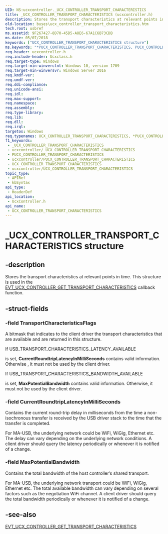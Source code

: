 ```yaml
---
UID: NS:ucxcontroller._UCX_CONTROLLER_TRANSPORT_CHARACTERISTICS
title: _UCX_CONTROLLER_TRANSPORT_CHARACTERISTICS (ucxcontroller.h)
description: Stores the transport characteristics at relevant points in time. This structure is used in the EVT_UCX_CONTROLLER_GET_TRANSPORT_CHARACTERISTICS callback function.
old-location: buses\ucx_controller_transport_characteristics.htm
tech.root: usbref
ms.assetid: 9F267427-8D70-45D5-A8E6-67A1C6B73CDB
ms.date: 05/07/2018
keywords: ["UCX_CONTROLLER_TRANSPORT_CHARACTERISTICS structure"]
ms.keywords: "*PUCX_CONTROLLER_TRANSPORT_CHARACTERISTICS, PUCX_CONTROLLER_TRANSPORT_CHARACTERISTICS, PUCX_CONTROLLER_TRANSPORT_CHARACTERISTICS structure pointer [Buses], UCX_CONTROLLER_TRANSPORT_CHARACTERISTICS, UCX_CONTROLLER_TRANSPORT_CHARACTERISTICS structure [Buses], _UCX_CONTROLLER_TRANSPORT_CHARACTERISTICS, buses.ucx_controller_transport_characteristics, ucxcontroller/PUCX_CONTROLLER_TRANSPORT_CHARACTERISTICS, ucxcontroller/UCX_CONTROLLER_TRANSPORT_CHARACTERISTICS"
req.header: ucxcontroller.h
req.include-header: Ucxclass.h
req.target-type: Windows
req.target-min-winverclnt: Windows 10, version 1709
req.target-min-winversvr: Windows Server 2016
req.kmdf-ver: 
req.umdf-ver: 
req.ddi-compliance: 
req.unicode-ansi: 
req.idl: 
req.max-support: 
req.namespace: 
req.assembly: 
req.type-library: 
req.lib: 
req.dll: 
req.irql: 
targetos: Windows
req.typenames: UCX_CONTROLLER_TRANSPORT_CHARACTERISTICS, *PUCX_CONTROLLER_TRANSPORT_CHARACTERISTICS
f1_keywords:
 - _UCX_CONTROLLER_TRANSPORT_CHARACTERISTICS
 - ucxcontroller/_UCX_CONTROLLER_TRANSPORT_CHARACTERISTICS
 - PUCX_CONTROLLER_TRANSPORT_CHARACTERISTICS
 - ucxcontroller/PUCX_CONTROLLER_TRANSPORT_CHARACTERISTICS
 - UCX_CONTROLLER_TRANSPORT_CHARACTERISTICS
 - ucxcontroller/UCX_CONTROLLER_TRANSPORT_CHARACTERISTICS
topic_type:
 - APIRef
 - kbSyntax
api_type:
 - HeaderDef
api_location:
 - UcxController.h
api_name:
 - UCX_CONTROLLER_TRANSPORT_CHARACTERISTICS
---
```


# _UCX_CONTROLLER_TRANSPORT_CHARACTERISTICS structure


## -description

Stores the transport characteristics at relevant points in time. This structure is used in the   <a href="https://docs.microsoft.com/windows-hardware/drivers/ddi/ucxcontroller/nc-ucxcontroller-evt_ucx_controller_get_transport_characteristics">EVT_UCX_CONTROLLER_GET_TRANSPORT_CHARACTERISTICS</a> callback function.

## -struct-fields

### -field TransportCharacteristicsFlags

A bitmask that indicates to the client driver the transport characteristics that are available and are returned in this structure. 




If USB_TRANSPORT_CHARACTERISTICS_LATENCY_AVAILABLE 

is set, <b>CurrentRoundtripLatencyInMilliSeconds</b> contains valid information. Otherwise , it must not be used by the client driver. 




If USB_TRANSPORT_CHARACTERISTICS_BANDWIDTH_AVAILABLE 

is set, <b>MaxPotentialBandwidth</b> contains valid information. Otherwise, it must not be used by the client driver.

### -field CurrentRoundtripLatencyInMilliSeconds

Contains the current round-trip delay in milliseconds from the time a non-isochronous transfer is received by the USB driver stack to the time that the transfer is completed.  

For MA-USB, the underlying network could be WiFi, WiGig, Ethernet etc. The delay can vary depending on the underlying network conditions. A client driver should query the latency periodically or whenever it is notified of a change.

### -field MaxPotentialBandwidth

Contains the total bandwidth of the host controller’s shared transport. 

For MA-USB, the underlying network transport could be WiFi, WiGig, Ethernet etc. The total available bandwidth can vary depending on several factors such as the negotiation WiFi channel. A client driver should query the total bandwidth periodically or whenever it is notified of a change.

## -see-also

<a href="https://docs.microsoft.com/windows-hardware/drivers/ddi/ucxcontroller/nc-ucxcontroller-evt_ucx_controller_get_transport_characteristics">EVT_UCX_CONTROLLER_GET_TRANSPORT_CHARACTERISTICS</a>

